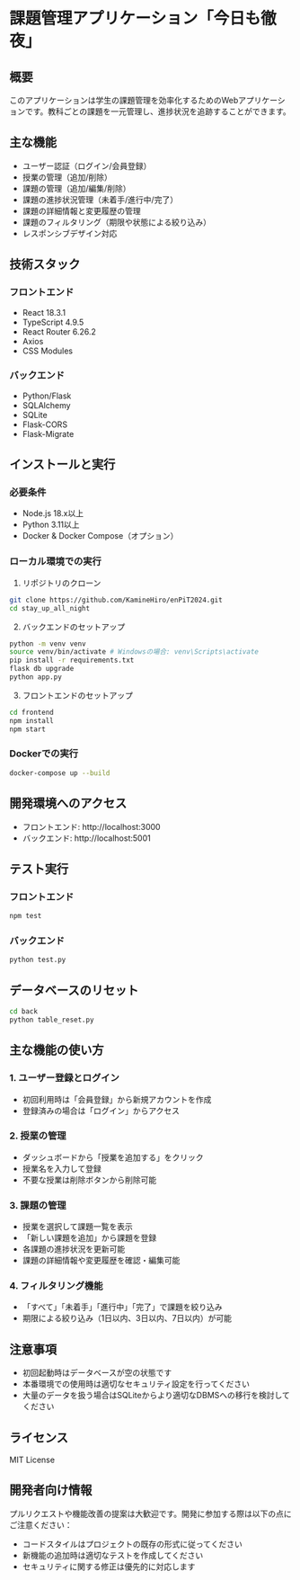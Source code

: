 # 課題管理アプリケーション「今日も徹夜」

## 概要
このアプリケーションは学生の課題管理を効率化するためのWebアプリケーションです。教科ごとの課題を一元管理し、進捗状況を追跡することができます。

## 主な機能
- ユーザー認証（ログイン/会員登録）
- 授業の管理（追加/削除）
- 課題の管理（追加/編集/削除）
- 課題の進捗状況管理（未着手/進行中/完了）
- 課題の詳細情報と変更履歴の管理
- 課題のフィルタリング（期限や状態による絞り込み）
- レスポンシブデザイン対応

## 技術スタック
### フロントエンド
- React 18.3.1
- TypeScript 4.9.5
- React Router 6.26.2
- Axios
- CSS Modules

### バックエンド
- Python/Flask
- SQLAlchemy
- SQLite
- Flask-CORS
- Flask-Migrate

## インストールと実行

### 必要条件
- Node.js 18.x以上
- Python 3.11以上
- Docker & Docker Compose（オプション）

### ローカル環境での実行

1. リポジトリのクローン
```bash
git clone https://github.com/KamineHiro/enPiT2024.git
cd stay_up_all_night
```

2. バックエンドのセットアップ
```bash
python -m venv venv
source venv/bin/activate # Windowsの場合: venv\Scripts\activate
pip install -r requirements.txt
flask db upgrade
python app.py
```

3. フロントエンドのセットアップ
```bash
cd frontend
npm install
npm start
```

### Dockerでの実行
```bash
docker-compose up --build
```

## 開発環境へのアクセス
- フロントエンド: http://localhost:3000
- バックエンド: http://localhost:5001

## テスト実行
### フロントエンド
```bash
npm test
```

### バックエンド
```bash
python test.py
```

## データベースのリセット
```bash
cd back
python table_reset.py
```

## 主な機能の使い方

### 1. ユーザー登録とログイン
- 初回利用時は「会員登録」から新規アカウントを作成
- 登録済みの場合は「ログイン」からアクセス

### 2. 授業の管理
- ダッシュボードから「授業を追加する」をクリック
- 授業名を入力して登録
- 不要な授業は削除ボタンから削除可能

### 3. 課題の管理
- 授業を選択して課題一覧を表示
- 「新しい課題を追加」から課題を登録
- 各課題の進捗状況を更新可能
- 課題の詳細情報や変更履歴を確認・編集可能

### 4. フィルタリング機能
- 「すべて」「未着手」「進行中」「完了」で課題を絞り込み
- 期限による絞り込み（1日以内、3日以内、7日以内）が可能

## 注意事項
- 初回起動時はデータベースが空の状態です
- 本番環境での使用時は適切なセキュリティ設定を行ってください
- 大量のデータを扱う場合はSQLiteからより適切なDBMSへの移行を検討してください

## ライセンス
MIT License

## 開発者向け情報
プルリクエストや機能改善の提案は大歓迎です。開発に参加する際は以下の点にご注意ください：

- コードスタイルはプロジェクトの既存の形式に従ってください
- 新機能の追加時は適切なテストを作成してください
- セキュリティに関する修正は優先的に対応します

